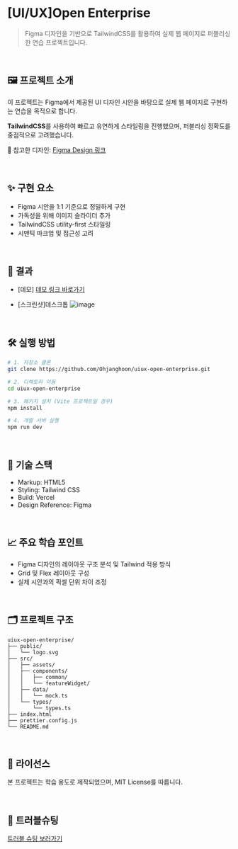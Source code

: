 # [UI/UX]Open Enterprise

> Figma 디자인을 기반으로 TailwindCSS를 활용하여 실제 웹 페이지로 퍼블리싱한 연습 프로젝트입니다.

<br/>

## 🖼️ 프로젝트 소개

이 프로젝트는 Figma에서 제공된 UI 디자인 시안을 바탕으로 실제 웹 페이지로 구현하는 연습을 목적으로 합니다.

**TailwindCSS**를 사용하여 빠르고 유연하게 스타일링을 진행했으며, 퍼블리싱 정확도를 중점적으로 고려했습니다.

🔗 참고한 디자인: [Figma Design 링크](https://www.figma.com/community/file/839442424194047238/landing-page-concept)

<br/>

## ✨ 구현 요소

- Figma 시안을 1:1 기준으로 정밀하게 구현
- 가독성을 위해 이미지 슬라이더 추가
- TailwindCSS utility-first 스타일링
- 시맨틱 마크업 및 접근성 고려

<br/>

## 📸 결과
- [데모]
  [데모 링크 바로가기](https://uiux-open-enterprise.vercel.app/)
  
- [스크린샷]데스크톱
![image](https://github.com/user-attachments/assets/8310760d-3e3d-436c-82dd-bc92b13ce1fb)

<br/>

## 🛠️ 실행 방법

```bash
# 1. 저장소 클론
git clone https://github.com/Ohjanghoon/uiux-open-enterprise.git

# 2. 디렉토리 이동
cd uiux-open-enterprise

# 3. 패키지 설치 (Vite 프로젝트일 경우)
npm install

# 4. 개발 서버 실행
npm run dev
```

<br/>

## 🔧 기술 스택

- Markup: HTML5
- Styling: Tailwind CSS
- Build: Vercel
- Design Reference: Figma

<br/>

## 📈 주요 학습 포인트

- Figma 디자인의 레이아웃 구조 분석 및 Tailwind 적용 방식
- Grid 및 Flex 레이아웃 구성
- 실제 시안과의 픽셀 단위 차이 조정

<br/>

## 🗂️ 프로젝트 구조

```arduino
uiux-open-enterprise/
├── public/
│   └── logo.svg
├── src/
│   ├── assets/
│   ├── components/
│   │   ├── common/
│   │   └── featureWidget/
│   ├── data/
│   │   └── mock.ts
│   └── types/
│       └── types.ts
├── index.html
├── prettier.config.js
└── README.md
```

<br/>

## 📄 라이선스

본 프로젝트는 학습 용도로 제작되었으며, MIT License를 따릅니다.

<br/>

## 🧩 트러블슈팅

[트러블 슈팅 보러가기](https://resonant-domain-4e3.notion.site/2145cdd1e9d880a494a8c2864776b01c)
